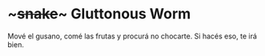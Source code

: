 # ~~~snake~~~ Gluttonous Worm

Mové el gusano, comé las frutas y procurá no chocarte. Si hacés eso, te irá bien.